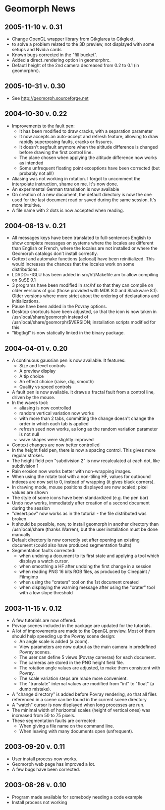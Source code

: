 Geomorph News
=============

2005-11-10 v. 0.31
------------------
* Change OpenGL wrapper library from Gtkglarea to Gtkglext, 
* to solve a problem related to the 3D preview, not displayed with some setups and Nvidia cards
* Known bugs corrected in the "fill bucket".
* Added a direct_rendering option in geomorphrc.
* Defautl height of the 2nd camera decreased from 0.2 to 0.1 (in geomorphrc).

2005-10-31 v. 0.30
------------------
* See http://geomorph.sourceforge.net

2004-10-30 v. 0.22
------------------
* Improvements to the fault pen:
    * It has been modified to draw cracks, with a separation parameter
    * It now accepts an auto-accept and refresh feature, allowing to draw rapidly superposing faults, cracks or fissures.
    * It doesn't segfault anymore when the altitude difference is changed before drawing the first control line.
    * The plane chosen when applying the altitude difference now works as intended
    * Some unfrequent floating point exceptions have been corrected (but probably not all!)
* Aliasing was not working in rotation. I forgot to uncomment the interpolate instruction, shame on me. It's now done.
* An experimental German translation is now available
* On creation of a new document, the default directory is now the one used for the last document read or saved during the same session. It's more intuitive.
* A file name with 2 dots is now accepted when reading.


2004-08-13 v. 0.21
------------------
* All messages keys have been translated to full-sentences English to show complete messages on systems where the locales are different than English or French, where the locales are not installed or where the Geomorph catalogs don't install correctly.
* Gettext and automake functions (aclocal) have been reinitialized. This would increases the chances that the locales work on some distributions.
* LDADD=-lGLU has been added in src/hf/Makefile.am to allow compiling on SuSE 9.1
* 3 programs have been modified in src/hf so that they can compile on older versions of gcc (those provided with MDK 8.0 and Slackware 8.1). Older versions where more strict about the ordering of declarations and initializations.
* Pause have been added in the Povray options.
* Desktop shortcuts have been adjusted, so that the icon is now taken in /usr/local/share/geomorph instead of /usr/local/share/geomorph/$VERSION; installation scripts modified for this
* "libgtkgl" is now statically linked in the binary package.

2004-04-01 v. 0.20
------------------
* A continuous gaussian pen is now available. It features:
    * Size and level controls
    * A preview display
    * A tip choice
    * An effect choice (raise, dig, smooth)
    * Quality vs speed controls
* A fault pen is now available. It draws a fractal fault from a control line, driven by the mouse.
* In the waves tool:
    * aliasing is now controlled
    * random vertical variation now works
    * with more than 2 tabs, committing the change doesn't change the order in which each tab is applied
    * refresh seed now works, as long as the random variation parameter is not null
    * wave shapes were slightly improved
* Context changes are now better controlled
* In the height field pen, there is now a spacing control. This gives more regular strokes.
* The height field pen "subdivision 2" is now recalculated at each dot, like subdivision 1
* Rain erosion now works better with non-wrapping images.
* When using the rotate tool with a non-tiling HF, values for outbound indexes are now set to 0, instead of wrapping (it gives black corners).
* In drawing mode, mouse positions displayed are now scaled; pixel values are shown
* The style of some icons have been standardized (e.g. the pen bar)
* Undo now works, immediately after creation of a second document during the session
* "desert.pov" now works as in the tutorial - the file distributed was broken
* It should be possible, now, to install geomorph in another directory than /usr/local/share (thanks Warren), but the user installation must be done manually
* Default directory is now correctly set after opening an existing document (could also have produced segmentation faults)
* Segmentation faults corrected:
    *  when undoing a document to its first state and applying a tool which displays a watch cursor.
    * when smoothing a HF after undoing the first change in a session
    * when reading PNG 16 bits RGB files, as produced by Cinepaint / Filmgimp
    * when using the "craters" tool on the 1st document created
    * when displaying the warning message after using the "crater" tool with a low slope threshold


2003-11-15 v. 0.12
------------------
* A few tutorials are now offered.
* Povray scenes included in the package are updated for the tutorials.
* A lot of improvements are made to the OpenGL preview. Most of them should help speeding up the Povray scene design:
    * An angle scale is added (a zoom).
    * View parameters are now output as the main camera in predefined Povray scenes.
    * The user can define 5 views (Povray cameras) for each document.
    * The cameras are stored in the PNG height field file.
    * The rotation angle values are adjusted, to make them consistent with Povray.
    * The scale variation steps are made more convenient.
    * The "translate" internal values are modified from "int" to "float" (a dumb mistake).
* A "change directory" is added before Povray rendering, so that all files referenced in a scene can be found in the current scene directory
* A "watch" cursor is now displayed when long processes are run.
* The minimal width of horizontal scales (height of vertical ones) was increased from 50 to 75 pixels.
* These segmentation faults are corrected:
    * When giving a file name on the command line.
    * When leaving with many documents open (unfrequent).

2003-09-20 v. 0.11
------------------
* User install process now works.
* Geomorph web page has improved a lot.
* A few bugs have been corrected.

2003-08-26 v. 0.10
------------------
* Program made available for somebody needing a code example
* Install process not working


